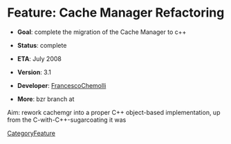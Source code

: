 # Feature: Cache Manager Refactoring

  - **Goal**: complete the migration of the Cache Manager to c++

  - **Status**: complete

  - **ETA**: July 2008

  - **Version**: 3.1

  - **Developer**:
    [FrancescoChemolli](/FrancescoChemolli)

  - **More**: bzr branch at
    [](https://code.launchpad.net/~kinkie/squid/cachemgr-refactor)

Aim: rework cachemgr into a proper C++ object-based implementation, up
from the C-with-C++-sugarcoating it was

[CategoryFeature](/CategoryFeature)
